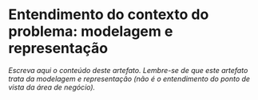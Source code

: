 # Entendimento do contexto do problema: modelagem e representação

*Escreva aqui o conteúdo deste artefato. Lembre-se de que este artefato trata da modelagem e representação (não é o entendimento do ponto de vista da área de negócio).*

